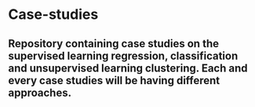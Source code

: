 # Case-studies
## Repository containing case studies on the supervised learning regression, classification and unsupervised learning clustering. Each and every case studies will be having different approaches.
